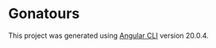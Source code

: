 # Gonatours

This project was generated using [Angular CLI](https://github.com/angular/angular-cli) version 20.0.4.
